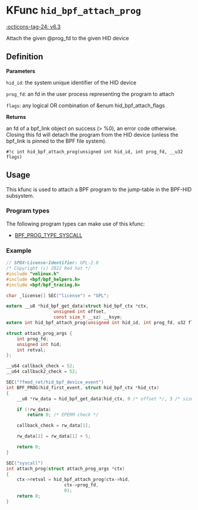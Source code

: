 # KFunc `hid_bpf_attach_prog`

<!-- [FEATURE_TAG](hid_bpf_attach_prog) -->
[:octicons-tag-24: v6.3](https://github.com/torvalds/linux/commit/f5c27da4e3c8a2e42fb4f41a0c685debcb9af294)
<!-- [/FEATURE_TAG] -->

Attach the given @prog_fd to the given HID device

## Definition

**Parameters**

`hid_id`: the system unique identifier of the HID device

`prog_fd`: an fd in the user process representing the program to attach

`flags`: any logical OR combination of &enum hid_bpf_attach_flags

**Returns**

an fd of a bpf_link object on success (> %0), an error code otherwise. Closing this fd will detach the program from the HID device (unless the bpf_link is pinned to the BPF file system).

<!-- [KFUNC_DEF] -->
`#!c int hid_bpf_attach_prog(unsigned int hid_id, int prog_fd, __u32 flags)`
<!-- [/KFUNC_DEF] -->

## Usage

This kfunc is used to attach a BPF program to the jump-table in the BPF-HID subsystem. 

### Program types

The following program types can make use of this kfunc:

<!-- [KFUNC_PROG_REF] -->
- [BPF_PROG_TYPE_SYSCALL](../../program-types/BPF_PROG_TYPE_SYSCALL.md)
<!-- [/KFUNC_PROG_REF] -->

### Example

```c
// SPDX-License-Identifier: GPL-2.0
/* Copyright (c) 2022 Red hat */
#include "vmlinux.h"
#include <bpf/bpf_helpers.h>
#include <bpf/bpf_tracing.h>

char _license[] SEC("license") = "GPL";

extern __u8 *hid_bpf_get_data(struct hid_bpf_ctx *ctx,
			      unsigned int offset,
			      const size_t __sz) __ksym;
extern int hid_bpf_attach_prog(unsigned int hid_id, int prog_fd, u32 flags) __ksym;

struct attach_prog_args {
	int prog_fd;
	unsigned int hid;
	int retval;
};

__u64 callback_check = 52;
__u64 callback2_check = 52;

SEC("?fmod_ret/hid_bpf_device_event")
int BPF_PROG(hid_first_event, struct hid_bpf_ctx *hid_ctx)
{
	__u8 *rw_data = hid_bpf_get_data(hid_ctx, 0 /* offset */, 3 /* size */);

	if (!rw_data)
		return 0; /* EPERM check */

	callback_check = rw_data[1];

	rw_data[2] = rw_data[1] + 5;

	return 0;
}

SEC("syscall")
int attach_prog(struct attach_prog_args *ctx)
{
	ctx->retval = hid_bpf_attach_prog(ctx->hid,
					  ctx->prog_fd,
					  0);
	return 0;
}
```
